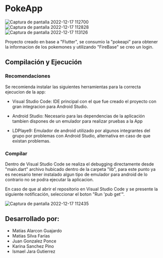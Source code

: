 # PokeApp
![Captura de pantalla 2022-12-17 112700](https://user-images.githubusercontent.com/71953963/208246781-c248c9f0-6741-4d68-ae0a-f647bdc55c4e.png)![Captura de pantalla 2022-12-17 112828](https://user-images.githubusercontent.com/71953963/208246845-b4df8165-2ce0-4f81-b88a-a7898eabff61.png)![Captura de pantalla 2022-12-17 113126](https://user-images.githubusercontent.com/71953963/208246979-290c0fbb-e3b0-4c37-a2c5-5358fde1670f.png)

Proyecto creado en base a "Flutter", se consumio la "pokeapi" para obtener la informacion de los pokemones y utilizando "FireBase" se creo un login.

## Compilación y Ejecución

### Recomendaciones 

Se recomienda instalar las siguientes herramientas para la correcta ejecucion de la app:

- Visual Studio Code: IDE principal con el que fue creado el proyecto con gran integracion para Android Studio.

- Android Studio: Necesario para las dependencias de la aplicación tambien dispones de un emulador para realizar pruebas a la App

- LDPlaye9: Emulador de android utilizado por algunos integrantes del grupo por problemas con Android Studio, alternativa en caso de que existan problemas.

### Compilar

Dentro de Visual Studio Code se realiza el debugging directamente desde "main.dart" archivo hubicado dentro de la carpeta "lib", para este punto ya es necesario tener instalado algun tipo de emulador para android de lo contrario no se podra ejecutar la aplicacion.

En caso de que al abrir el repositorio en Visual Studio Code y se presente la siguiente notificación, seleccionar el boton "Run 'pub get'".

![Captura de pantalla 2022-12-17 112435](https://user-images.githubusercontent.com/71953963/208246680-1558666b-5f44-4ed9-b64c-cc27b2af964a.png)

## Desarrollado por:

- Matías Alarcon Guajardo
- Matías Silva Farías
- Juan Gonzalez Ponce
- Karina Sanchez Pino
- Ismael Jara Gutierrez
